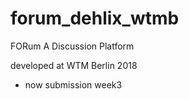 # forum_dehlix_wtmb

FORum A Discussion Platform 

developed at WTM Berlin 2018 

- now submission week3
